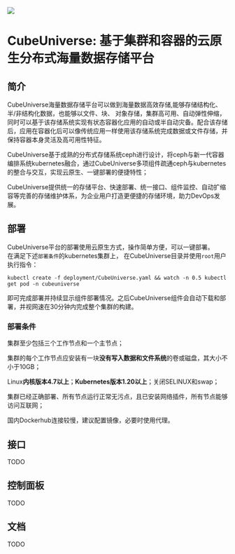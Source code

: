 ![](https://pic.imgdb.cn/item/6401b226f144a0100783a222.png)

# CubeUniverse: 基于集群和容器的云原生分布式海量数据存储平台

## 简介

CubeUniverse海量数据存储平台可以做到海量数据高效存储,能够存储结构化、半/非结构化数据，也能够以文件、块、 对象存储，集群高可用、自动弹性伸缩，同时可以基于该存储系统实现有状态容器化应用的自动或半自动灾备。配合该存储后，应用在容器化后可以像传统应用一样使用该存储系统完成数据或文件存储，并保持容器本身灵活及高可用性特征。

CubeUniverse基于成熟的分布式存储系统ceph进行设计，将ceph与新一代容器编排系统kubernetes融合，通过CubeUniverse多项组件疏通ceph与kubernetes的整合与交互，实现云原生、一键部署的便捷特性；

CubeUniverse提供统一的存储平台、快速部署、统一接口、组件监控、自动扩缩容等完善的存储维护体系，为企业用户打造更便捷的存储环境，助力DevOps发展。

## 部署

CubeUniverse平台的部署使用云原生方式，操作简单方便，可以一键部署。  
在满足下述`部署条件`的kubernetes集群上，  在CubeUniverse目录并使用`root`用户执行指令：  

```shell
kubectl create -f deployment/CubeUniverse.yaml && watch -n 0.5 kubectl get pod -n cubeuniverse
```
即可完成部署并持续显示组件部署情况。之后CubeUniverse组件会自动下载和部署，并视网速在30分钟内完成整个集群的构建。  

### 部署条件

集群至少包括三个工作节点和一个主节点；

集群的每个工作节点应安装有一块**没有写入数据和文件系统**的卷或磁盘，其大小不小于10GB；

Linux**内核版本4.7以上**；**Kubernetes版本1.20以上**；关闭SELINUX和swap；

集群已经正确部署、所有节点运行正常无污点，且已安装网络插件，所有节点能够访问互联网；

国内Dockerhub连接较慢，建议配置镜像，必要时使用代理。

## 接口

TODO

## 控制面板

TODO

## 文档

TODO